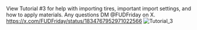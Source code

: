 View Tutorial #3 for help with importing tires, important import settings, and how to apply materials.  Any questions DM @FUDFriday on X. 
https://x.com/FUDFriday/status/1834767952971022566
![Tutorial_3](https://github.com/user-attachments/assets/b9398cb2-0cb9-4eed-83dd-81d16221fb93)
